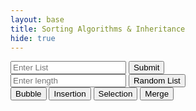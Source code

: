 ```yaml
---
layout: base
title: Sorting Algorithms & Inheritance
hide: true
---
```

<head>
    <link href="assets/main/main.css" rel="stylesheet">
    <script src="https://ajax.googleapis.com/ajax/libs/jquery/1.7.1/jquery.min.js" type="text/javascript"></script>
    <script src="assets/main/main.js"></script>
</head>

<div class="container" id="container">
    <div class="topContainer" id="topContainer">
        <div class="leftButtonContainer" id="leftButtonContainer">
            <input id="list" class="input" type="text" placeholder="Enter List">
            <button id="submit" class="main-button">Submit</button>
        </div>
        <div class="rightButtonContainer" id="rightButtonContainer">
            <input id="randLen" class="input" placeholder="Enter length">
            <button id="randList" class="main-button" style="right:0%">Random List</button>
        </div>
    </div>
<div class="bottomContainer" id="bottomContainer">
    <div class="sortContainer" id="sortContainer">
        <div class="sorts" id="sorts">
            <button id="bubble" class="button2">Bubble</button>
            <button id="insertion" class="button2">Insertion</button>
            <button id="selection" class="button2">Selection</button>
            <button id="merge" class="button2">Merge</button>
        </div>
    </div>
    <div class="infoContainer">
        <div class="textContainer" id="textContainer">
        </div>
        <div class="listContainer" id="listContainer">
        </div>
    </div>
</div>